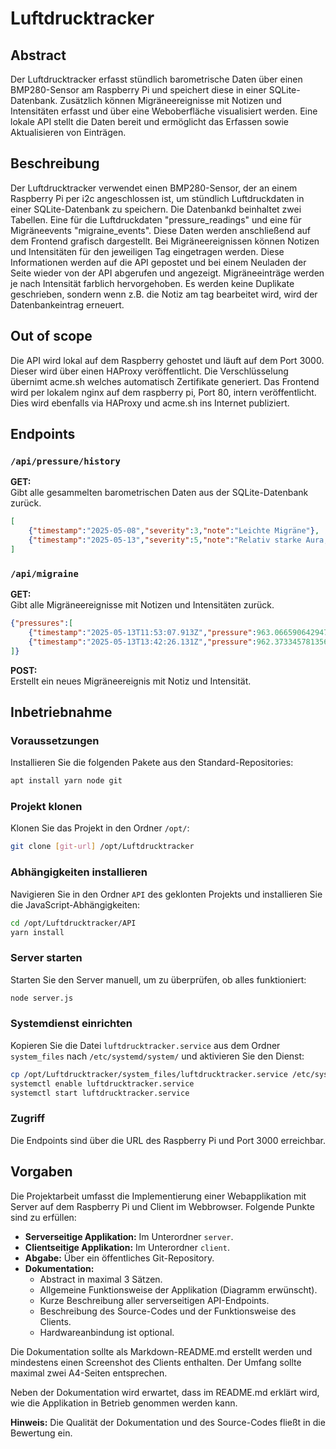 # Luftdrucktracker

## Abstract
Der Luftdrucktracker erfasst stündlich barometrische Daten über einen BMP280-Sensor am Raspberry Pi und speichert diese in einer SQLite-Datenbank. Zusätzlich können Migräneereignisse mit Notizen und Intensitäten erfasst und über eine Weboberfläche visualisiert werden. Eine lokale API stellt die Daten bereit und ermöglicht das Erfassen sowie Aktualisieren von Einträgen.

## Beschreibung
Der Luftdrucktracker verwendet einen BMP280-Sensor, der an einem Raspberry Pi per i2c angeschlossen ist, um stündlich Luftdruckdaten in einer SQLite-Datenbank zu speichern. Die Datenbankd beinhaltet zwei Tabellen. Eine für die Luftdruckdaten "pressure_readings" und eine für Migräneevents "migraine_events". Diese Daten werden anschließend auf dem Frontend grafisch dargestellt. Bei Migräneereignissen können Notizen und Intensitäten für den jeweiligen Tag eingetragen werden. Diese Informationen werden auf die API gepostet und bei einem Neuladen der Seite wieder von der API abgerufen und angezeigt. Migräneeinträge werden je nach Intensität farblich hervorgehoben. Es werden keine Duplikate geschrieben, sondern wenn z.B. die Notiz am tag bearbeitet wird, wird der Datenbankeintrag erneuert.

## Out of scope
Die API wird lokal auf dem Raspberry gehostet und läuft auf dem Port 3000. Dieser wird über einen HAProxy veröffentlicht. Die Verschlüsselung übernimt acme.sh welches automatisch Zertifikate generiert. Das Frontend wird per lokalem nginx auf dem raspberry pi, Port 80, intern veröffentlicht. Dies wird ebenfalls via HAProxy und acme.sh ins Internet publiziert.

## Endpoints

### `/api/pressure/history`

**GET:**  
Gibt alle gesammelten barometrischen Daten aus der SQLite-Datenbank zurück.
```json
[
    {"timestamp":"2025-05-08","severity":3,"note":"Leichte Migräne"},
    {"timestamp":"2025-05-13","severity":5,"note":"Relativ starke Aura, kaum Kopfschmerzen"}
]
```

### `/api/migraine`

**GET:**  
Gibt alle Migräneereignisse mit Notizen und Intensitäten zurück.

```json
{"pressures":[
    {"timestamp":"2025-05-13T11:53:07.913Z","pressure":963.0665906429475},
    {"timestamp":"2025-05-13T13:42:26.131Z","pressure":962.3733457813566}
]}
```

**POST:**  
Erstellt ein neues Migräneereignis mit Notiz und Intensität.

## Inbetriebnahme

### Voraussetzungen

Installieren Sie die folgenden Pakete aus den Standard-Repositories:

```bash
apt install yarn node git
```

### Projekt klonen

Klonen Sie das Projekt in den Ordner `/opt/`:

```bash
git clone [git-url] /opt/Luftdrucktracker
```

### Abhängigkeiten installieren

Navigieren Sie in den Ordner `API` des geklonten Projekts und installieren Sie die JavaScript-Abhängigkeiten:

```bash
cd /opt/Luftdrucktracker/API
yarn install
```

### Server starten

Starten Sie den Server manuell, um zu überprüfen, ob alles funktioniert:

```bash
node server.js
```

### Systemdienst einrichten

Kopieren Sie die Datei `luftdrucktracker.service` aus dem Ordner `system_files` nach `/etc/systemd/system/` und aktivieren Sie den Dienst:

```bash
cp /opt/Luftdrucktracker/system_files/luftdrucktracker.service /etc/systemd/system/
systemctl enable luftdrucktracker.service
systemctl start luftdrucktracker.service
```

### Zugriff

Die Endpoints sind über die URL des Raspberry Pi und Port 3000 erreichbar.

## Vorgaben

Die Projektarbeit umfasst die Implementierung einer Webapplikation mit Server auf dem Raspberry Pi und Client im Webbrowser. Folgende Punkte sind zu erfüllen:

- **Serverseitige Applikation:** Im Unterordner `server`.
- **Clientseitige Applikation:** Im Unterordner `client`.
- **Abgabe:** Über ein öffentliches Git-Repository.
- **Dokumentation:**  
    - Abstract in maximal 3 Sätzen.  
    - Allgemeine Funktionsweise der Applikation (Diagramm erwünscht).  
    - Kurze Beschreibung aller serverseitigen API-Endpoints.  
    - Beschreibung des Source-Codes und der Funktionsweise des Clients.  
    - Hardwareanbindung ist optional.  

Die Dokumentation sollte als Markdown-README.md erstellt werden und mindestens einen Screenshot des Clients enthalten. Der Umfang sollte maximal zwei A4-Seiten entsprechen.

Neben der Dokumentation wird erwartet, dass im README.md erklärt wird, wie die Applikation in Betrieb genommen werden kann.

**Hinweis:** Die Qualität der Dokumentation und des Source-Codes fließt in die Bewertung ein.
